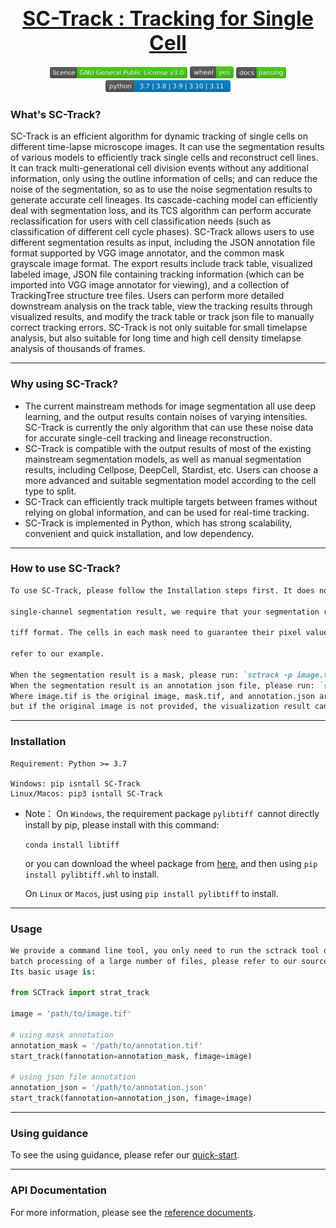 

## <div align="center" style="text-align: center; font-size: 32px;"> <b><a href=https://github.com/frozenleaves/SC-Track>SC-Track :  Tracking  for  Single  Cell</a></b></div>

<div align="center"> <img src="docs/icon/license.svg" width = 220 /> <img src="docs/icon/wheel.svg" width = 70 />  <img src="docs/icon/docs.svg" width = 80 /> <img src="docs/icon/Python-version.svg" width = 200 /> </div> 

### What's  SC-Track?

SC-Track is an efficient algorithm for dynamic tracking of single cells on different time-lapse microscope images. 
It can use the segmentation results of various models to efficiently track single cells and reconstruct cell lines. 
It can track multi-generational cell division events without any additional information, only using the outline information of cells; 
and can reduce the noise of the segmentation, so as to use the noise segmentation results to generate accurate cell lineages. 
Its cascade-caching model can efficiently deal with segmentation loss, and its TCS algorithm can perform accurate reclassification 
for users with cell classification needs (such as classification of different cell cycle phases). 
SC-Track allows users to use different segmentation results as input, including the JSON annotation file format supported by VGG image annotator, 
and the common mask grayscale image format. The export results include track table, visualized labeled image, 
JSON file containing tracking information (which can be imported into VGG image annotator for viewing), 
and a collection of TrackingTree structure tree files. Users can perform more detailed downstream analysis on the track table, 
view the tracking results through visualized results, and modify the track table or track json file to manually correct tracking errors. 
SC-Track is not only suitable for small timelapse analysis, but also suitable for long time and high cell density timelapse analysis of thousands of frames.

----------


### Why using  SC-Track?

-   The current mainstream methods for image segmentation all use deep learning, and the output results contain noises of varying intensities. SC-Track is currently the only algorithm that can use these noise data for accurate single-cell tracking and lineage reconstruction.
- SC-Track is compatible with the output results of most of the existing mainstream segmentation models, as well as manual segmentation results, including Cellpose, DeepCell, Stardist, etc. Users can choose a more advanced and suitable segmentation model according to the cell type to split.
- SC-Track can efficiently track multiple targets between frames without relying on global information, and can be used for real-time tracking.
- SC-Track is implemented in Python, which has strong scalability, convenient and quick installation, and low dependency.



-------

### How to use SC-Track?

```markdown
To use SC-Track, please follow the Installation steps first. It does not require too many settings during its use. When you only have a 

single-channel segmentation result, we require that your segmentation result must be a mask grayscale file in the form of 2D+t in 

tiff format. The cells in each mask need to guarantee their pixel values. is unique; or a JSON comment file. The specific format can 

refer to our example.

When the segmentation result is a mask, please run: `sctrack -p image.tif -a mask.tif`.
When the segmentation result is an annotation json file, please run: `sctrack -p image.tif -a annotation.json`.
Where image.tif is the original image, mask.tif, and annotation.json are annotation files. The original image may not be provided, 
but if the original image is not provided, the visualization result cannot be output.
```



----------

### Installation

```
Requirement: Python >= 3.7

Windows: pip isntall SC-Track
Linux/Macos: pip3 isntall SC-Track
```

-   Note： On `Windows`, the requirement package `pylibtiff `cannot directly install by pip, please install with this command:

    `conda install libtiff`

    or you can download the wheel package from [here](https://www.lfd.uci.edu/~gohlke/pythonlibs/#pylibtiff), and then using `pip install pylibtiff.whl` to install.

    On `Linux` or `Macos`, just using `pip install pylibtiff` to install.



-----------------------

### Usage

```python
We provide a command line tool, you only need to run the sctrack tool on the command line. To automate 
batch processing of a large number of files, please refer to our source code documentation.
Its basic usage is:
    
from SCTrack import strat_track

image = 'path/to/image.tif'

# using mask annotation
annotation_mask = '/path/to/annotation.tif'
start_track(fannotation=annotation_mask, fimage=image)

# using json file annotation
annotation_json = '/path/to/annotation.json'
start_track(fannotation=annotation_json, fimage=image)
```



------

### Using guidance

To see the using guidance, please refer our [quick-start](./notebook/quick-start.ipynb).

---------

### API  Documentation

For more information, please see the [reference documents](./html/index.html).



